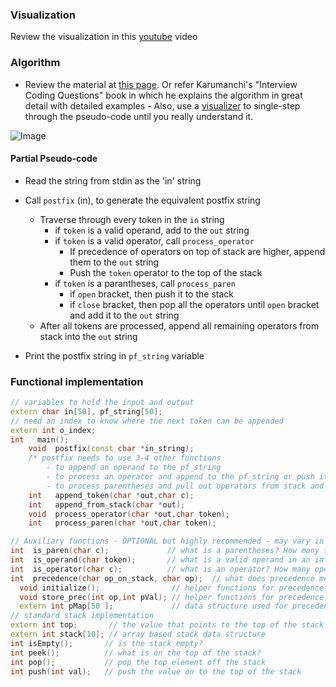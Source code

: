 ### Visualization
Review the visualization in this [youtube](http://youtu.be/rA0x7b4YiMI?list=PLHPZnWgaqWXR8fGpz0X-bdVcF-Z0Y7tNM) video

### Algorithm
- Review the material at [this page](http://interactivepython.org/runestone/static/pythonds/BasicDS/InfixPrefixandPostfixExpressions.html). Or refer Karumanchi's "Interview Coding Questions" book in which he explains the algorithm in great detail with detailed examples - Also, use a [visualizer](https://www.dropbox.com/s/5hyrrqadnzhtykn/tutor.html?dl=0) to single-step through the pseudo-code until you really understand it.

![Image](https://drive.google.com/open?id=0Bwu4iGPfYEufMTJrekJuRDhPOVJaZzdORWJaZWZuUXdtTFNr&authuser=0)

#### Partial Pseudo-code
 - Read the string from stdin as the 'in' string
 - Call `postfix` (in), to generate the equivalent postfix string
    - Traverse through every token in the `in` string
      - if `token` is a valid operand, add to the `out` string
      - if `token` is a valid operator, call `process_operator`
        - If precedence of operators on top of stack are higher, append them to the `out` string
        - Push the `token` operator to the top of the stack
      - if `token` is a parantheses, call `process_paren`
        - if `open` bracket, then push it to the stack
        - if `close` bracket, then pop all the operators until `open` bracket and add it to the `out` string
    - After all tokens are processed, append all remaining operators from stack into the `out` string
 
- Print the postfix string in `pf_string` variable

### Functional implementation
```cpp
// variables to hold the input and output
extern char in[50], pf_string[50];
// need an index to know where the next token can be appended
extern int o_index;
int   main();
    void  postfix(const char *in_string);   
    /* postfix needs to use 3-4 other functions 
        - to append an operand to the pf_string
        - to process an operator and append to the pf_string or push it on the stack
        - to process parentheses and pull out operators from stack and add to pf_string */
    int   append_token(char *out,char c);    
    int   append_from_stack(char *out);
    void  process_operator(char *out,char token);
    int   process_paren(char *out,char token);

// Auxiliary functions - OPTIONAL but highly recommended - may vary in implementation
int  is_paren(char c);             // what is a parentheses? How many types are there?
int  is_operand(char token);       // what is a valid operand in an infix string?
int  is_operator(char c);          // what is an operator? How many operators will you process? 
int  precedence(char op_on_stack, char op);  // what does precedence mean? How to calculate it?
  void initialize();                // helper functions for precedence
  void store_prec(int op,int pVal); // helper functions for precedence
  extern int pMap[50 ];             // data structure used for precedence determination
// standard stack implementation
extern int top;       // the value that points to the top of the stack
extern int stack[10]; // array based stack data structure
int isEmpty();       // is the stack empty?
int peek();          // what is on the top of the stack?
int pop();           // pop the top element off the stack
int push(int val);   // push the value on to the top of the stack
```
